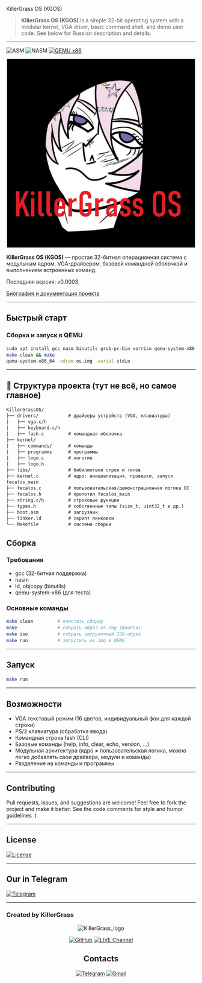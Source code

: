 KillerGrass OS (KGOS)

> **KillerGrass OS (KGOS)** is a simple 32-bit operating system with a modular kernel, VGA driver, basic command shell, and demo user code. See below for Russian description and details.

---

![ASM](https://img.shields.io/badge/Assembler-16_bit-007AAC?style=flat&logo=assemblyscript&logoColor=white)
![NASM](https://img.shields.io/badge/Assembler-NASM-007AAC?style=flat&logo=assemblyscript&logoColor=white)
[![QEMU x86](https://img.shields.io/badge/QEMU-x86-FF6600?style=flat)]()

<div align="center">
<img src="img/killergrass_os_logo.jpg" width="500" alt="KGOS_logo"/>
</div>

**KillerGrass OS (KGOS)** — простая 32-битная операционная система с модульным ядром, VGA-драйвером, базовой командной оболочкой и выполнением встроенных команд.

Последняя версия: v0.0003

[Биография и документация проекта](BIO-FECALOS.md)

---

## Быстрый старт

### Сборка и запуск в QEMU

```bash
sudo apt install gcc nasm binutils grub-pc-bin xorriso qemu-system-x86
make clean && make
qemu-system-x86_64 -cdrom os.img -serial stdio
```

---

## 📁 Структура проекта (тут не всё, но самое главное)

```
KillerGrassOS/
├── drivers/           # драйверы устройств (VGA, клавиатура)
│   ├── vga.c/h
│   ├── keyboard.c/h
|   ├── fash.c         # командная оболочка
├── kernel/
|   ├── commands/      # команды
|   ├── programms      # программы
|   ├── logo.c         # логотип
|   ├── logo.h
├── libs/              # бибилиотеки строк и типов
├── kernel.c           # ядро: инициализация, проверки, запуск fecalos_main
├── fecalos.c          # пользовательская/демонстрационная логика ОС
├── fecalos.h          # прототип fecalos_main
├── string.c/h         # строковые функции
├── types.h            # собственные типы (size_t, uint32_t и др.)
├── boot.asm           # загрузчик
├── linker.ld          # скрипт линковки
└── Makefile           # система сборки
```

## Сборка

### Требования

- gcc (32-битная поддержка)
- nasm
- ld, objcopy (binutils)
- qemu-system-x86 (для теста)

### Основные команды

```bash
make clean         # очистить сборку
make               # собрать образ os.img (флоппи)
make iso           # собрать загрузочный ISO-образ
make run           # запустить os.img в QEMU
```

---

## Запуск

  ```bash
  make run
  ```

---

## Возможности

- VGA текстовый режим (16 цветов, индивидуальный фон для каждой строки)
- PS/2 клавиатура (обработка ввода)
- Командная строка fash (CLI)
- Базовые команды (help, info, clear, echo, version, ...)
- Модульная архитектура (ядро ≠ пользовательская логика, можно легко добавлять свои драйвера, модули и команды)
- Разделение на команды и программы

---

## Contributing

Pull requests, issues, and suggestions are welcome! Feel free to fork the project and make it better. See the code comments for style and humor guidelines :)

---

## License

[![License](https://img.shields.io/badge/License-GNU_GPL_v3.0-green)](LICENSE)

---

## Our in Telegram

[![Telegram](https://img.shields.io/badge/-Telegram-2CA5E0?style=for-the-badge&logo=telegram&logoColor=white)](https://t.me/killergass_os)

---

### Created by KillerGrass

<div align="center">
<img src="img/killergrass_logo.jpg" width="400" alt="KillerGrass_logo"/>

[![GitHub](https://img.shields.io/badge/-GitHub-181717?style=for-the-badge&logo=github&logoColor=white)](https://github.com/UbicaTravy)
[![LIVE Channel](https://img.shields.io/badge/-LIVE%20Kanal-2CA5E0?style=for-the-badge&logo=telegram&logoColor=white)](https://t.me/kanal_kashkamalhika)
</div>

<div align="center">

## Contacts

[![Telegram](https://img.shields.io/badge/Telegram-2CA5E0?style=flat&logo=telegram&logoColor=white)](https://t.me/KillerGrassContactBot)
[![Gmail](https://img.shields.io/badge/Gmail-D14836?style=flat&logo=gmail&logoColor=white)](mailto:killergrasscontact@gmail.com)
</div>
